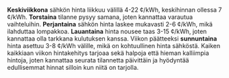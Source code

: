 **Keskiviikkona** sähkön hinta liikkuu välillä 4-22 ¢/kWh, keskihinnan ollessa 7 ¢/kWh. **Torstaina** tilanne pysyy samana, joten kannattaa varautua vaihteluihin. **Perjantaina** sähkön hinta laskee mukavasti 2-6 ¢/kWh, mikä ilahduttaa lompakkoa. **Lauantaina** hinta nousee taas 3-15 ¢/kWh, joten kannattaa olla tarkkana kulutuksen kanssa. Viikon päätteeksi **sunnuntaina** hinta asettuu 3-8 ¢/kWh välille, mikä on kohtuullinen hinta sähköstä. Kaiken kaikkiaan viikon hintakehitys tarjoaa sekä halpoja että hieman kalliimpia hintoja, joten kannattaa seurata tilannetta päivittäin ja hyödyntää edullisemmat hinnat silloin kun niitä on tarjolla.